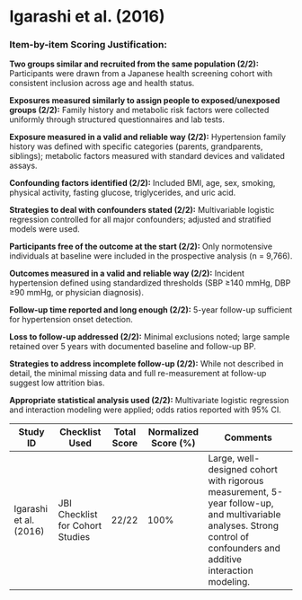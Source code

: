 # Igarashi et al. (2016)

### Item-by-item Scoring Justification:

**Two groups similar and recruited from the same population (2/2):** Participants were drawn from a Japanese health screening cohort with consistent inclusion across age and health status.

**Exposures measured similarly to assign people to exposed/unexposed groups (2/2):** Family history and metabolic risk factors were collected uniformly through structured questionnaires and lab tests.

**Exposure measured in a valid and reliable way (2/2):** Hypertension family history was defined with specific categories (parents, grandparents, siblings); metabolic factors measured with standard devices and validated assays.

**Confounding factors identified (2/2):** Included BMI, age, sex, smoking, physical activity, fasting glucose, triglycerides, and uric acid.

**Strategies to deal with confounders stated (2/2):** Multivariable logistic regression controlled for all major confounders; adjusted and stratified models were used.

**Participants free of the outcome at the start (2/2):** Only normotensive individuals at baseline were included in the prospective analysis (n = 9,766).

**Outcomes measured in a valid and reliable way (2/2):** Incident hypertension defined using standardized thresholds (SBP ≥140 mmHg, DBP ≥90 mmHg, or physician diagnosis).

**Follow-up time reported and long enough (2/2):** 5-year follow-up sufficient for hypertension onset detection.

**Loss to follow-up addressed (2/2):** Minimal exclusions noted; large sample retained over 5 years with documented baseline and follow-up BP.

**Strategies to address incomplete follow-up (2/2):** While not described in detail, the minimal missing data and full re-measurement at follow-up suggest low attrition bias.

**Appropriate statistical analysis used (2/2):** Multivariate logistic regression and interaction modeling were applied; odds ratios reported with 95% CI.

| Study ID | Checklist Used | Total Score | Normalized Score (%) | Comments |
| --- | --- | --- | --- | --- |
| Igarashi et al. (2016) | JBI Checklist for Cohort Studies | 22/22 | 100% | Large, well-designed cohort with rigorous measurement, 5-year follow-up, and multivariable analyses. Strong control of confounders and additive interaction modeling. |
